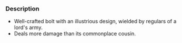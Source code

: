 ### Description
- Well-crafted bolt with an illustrious design, wielded by regulars of a lord's army.
- Deals more damage than its commonplace cousin.